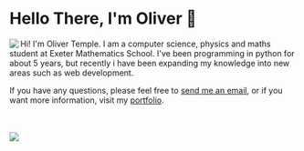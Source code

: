 # Hello There, I'm Oliver 👋

<img align="left" src="https://github-readme-stats.vercel.app/api?username=olivertemple&show_icons=true&hide_border=true&&count_private=true&title_color=2E4359&icon_color=F05454&text_color=222831"/>
Hi! I'm Oliver Temple. I am a computer science, physics and maths student at Exeter Mathematics School. I've been programming in python for about 5 years, but recently i have been expanding my knowledge into new areas such as web development.

If you have any questions, please feel free to [send me an email](mailto:oliver.temple.dev@gmail.com), or if you want more information, visit my [portfolio](https://olivertemple.dev).

<br>

<br>

<img src="https://github-readme-stats.vercel.app/api/top-langs/?username=olivertemple">


<!--<img src="https://github-readme-stats.vercel.app/api/wakatime?username=olivertemple">-->



